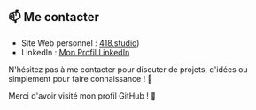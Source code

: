 ## 📫 Me contacter

- Site Web personnel : [418.studio]([https://www.418.studio/]))
- LinkedIn : [Mon Profil LinkedIn](https://www.linkedin.com/in/adrien-fevre-developpeur/)

N'hésitez pas à me contacter pour discuter de projets, d'idées ou simplement pour faire connaissance ! 🤝

Merci d'avoir visité mon profil GitHub ! 🙏
